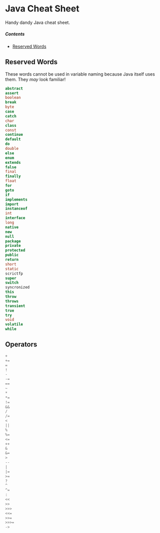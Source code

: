 # Java Cheat Sheet

Handy dandy Java cheat sheet.

##### Contents

* [Reserved Words](#reserved-words)

## Reserved Words

These words cannot be used in variable naming because Java itself uses them. They _may_ look familiar!

```java
abstract
assert
boolean
break
byte
case
catch
char
class
const
continue
default
do
double
else
enum
extends
false
final
finally
float
for
goto
if
implements
import
instanceof
int
interface
long
native
new
null
package
private
protected
public
return
short
static
scrictfp
super
switch
syncronized
this
throw
throws
transient
true
try
void
volatile
while
```

## Operators

```java
+
+=
=
!
-
-=
==
~
*
*=
!=
&&
/
/=
<
||
%
%=
<=
++
&
&=
>
--
|
|=
>=
?
^
^=
:
<<
>>
>>>
<<=
>>=
>>>=
->
```
